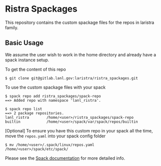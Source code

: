 # Ristra Spackages

This repository contains the custom spackage files for the repos in laristra family.

## Basic Usage

We assume the user wish to work in the home directory and already have a spack instance setup.

To get the content of this repo 
```
$ git clone git@gitlab.lanl.gov:laristra/ristra_spackages.git
```

To use the custom spackage files with your spack 
```
$ spack repo add ristra_spackages/spack-repo
==> Added repo with namespace 'lanl_ristra'.

$ spack repo list
==> 2 package repositories.
lanl_ristra        /home/<user>/ristra_spackages/spack-repo
builtin            /home/<user>/spack/var/spack/repos/builtin
```

[Optional]
To ensure you have this custom repo in your spack all the time, move the `repos.yaml` into your spack config folder
```
$ mv /home/<user>/.spack/linux/repos.yaml /home/<user>/spack/etc/spack/
```

Please see the [Spack documentation](https://spack.readthedocs.io/en/latest/configuration.html) for more detailed info.

